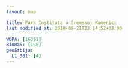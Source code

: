 ```yaml
---
layout: map

title: Park Instituta u Sremskoj Kamenici
last_modified_at: 2018-05-21T22:14:52+02:00

WDPA: [16391]
BioRaS: [198]
geoSrbija:
  L1_301: [4]
---
```

